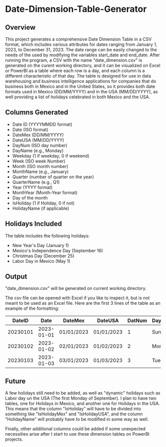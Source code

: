 # Date-Dimension-Table-Generator

## Overview
This project generates a comprehensive Date Dimension Table in a CSV format, which includes various attributes for dates ranging from January 1, 2023, to December 31, 2023. The date range can be easily changed to the needs of the used by modifying the variables start_date and end_date. After running the program, a CSV with the name "date_dimension.csv" is generated on the curent working directory, and it can be visualized on Excel or PowerBI as a table where each row is a day, and each column is a different characteristic of that day. 
The table is designed for use in data warehousing and business intelligence applications for companies that do business both in Mexico and in the United States, so it provides both date formats used in Mexico (DD/MM/YYYY) and in the USA (MM/DD/YYYY), as well providing a list of holidays celebrated in both Mexico and the USA. 

## Columns Generated
- Date ID (YYYYMMDD format)
- Date (ISO format)
- DateMex (DD/MM/YYYY)
- DateUSA (MM/DD/YYYY)
- DayNum (ISO day number)
- DayName (e.g., Monday)
- Weekday (1 if weekday, 0 if weekend)
- Week (ISO week Number)
- Month (ISO month number)
- MonthName (e.g., January)
- Quarter (number of quarter on the year)
- QuarterName (e.g., Q1)
- Year (YYYY format)
- MonthYear (Month-Year format)
- Day of the month
- IsHoliday (1 if Holiday, 0 if not)
- HolidayName (if applicable)

## Holidays Included
The table includes the following holidays:
- New Year's Day (January 1)
- Mexico's Independence Day (September 16)
- Christmas Day (December 25)
- Labor Day in Mexico (May 1)

## Output
"date_dimension.csv" will be generated on current working directory.

The csv file can be opened with Excel if you like to inspect it, but is not meant to be used as an Excel file.
Here are the first 3 lines of the table as an example of the formatting:

|DateID|Date|DateMex|DateUSA|DatNum|DayName|Weekday|Week|Month|MonthName|Quarter|QuarterName|Year|MonthYear|IsHoliday|HolidayName|
|---|---|---|---|---|---|---|---|---|---|---|---|---|---|---|---|
|20230101|2023-01-01|01/01/2023|01/01/2023|1|Sunday|0|52|1|January|1|Q1|2023|Jan-2023|1|New Year's Day|
|20230102|2023-01-02|02/01/2023|01/02/2023|2|Monday|1|1|1|January|1|Q1|2023|Jan-2023|0|NaN|
|20230103|2023-01-03|03/01/2023|01/03/2023|3|Tuesday|1|1|1|January|1|Q1|2023|Jan-2023|0|Nan|

## Future
A few holidays still need to be added, as well as "dynamic" holidays such as Labor day un the USA (The first Monday of September).
I plan to have two tables, one for Holidays in Mexico, and another one for Holidays in the USA. This means that the column "IsHoliday" will have to be divided into something like "IsHolidayMex" and "IsHolidayUSA", and the column "HolidayName" will probably have to be modified in some way as well.

Finally, other additional columns could be added if some unexpected necessities arise after I start to use these dimension tables on PowerBI projects.
